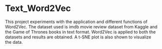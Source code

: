 # Text_Word2Vec
This project experiments with the application and different functions of Word2Vec. The dataset used is imdb movie review dataset from Kaggle and the Game of Thrones books in text format. Word2Vec is applied to both the datasets and results are obtained. A t-SNE plot is also shown to visualize the data. 

